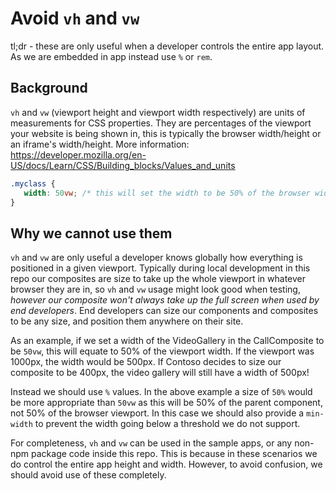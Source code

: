 # Avoid `vh` and `vw`

tl;dr - these are only useful when a developer controls the entire app layout. As we are embedded in app instead use `%` or `rem`.

## Background

`vh` and `vw` (viewport height and viewport width respectively) are units of measurements for CSS properties. They are percentages of the viewport your website is being shown in, this is typically the browser width/height or an iframe's width/height. More information: https://developer.mozilla.org/en-US/docs/Learn/CSS/Building_blocks/Values_and_units

```css
.myclass {
   width: 50vw; /* this will set the width to be 50% of the browser width (or iframe width) */
}
```

## Why we cannot use them

`vh` and `vw` are only useful a developer knows globally how everything is positioned in a given viewport. Typically during local development in this repo our composites are size to take up the whole viewport in whatever browser they are in, so `vh` and `vw` usage might look good when testing, _however our composite won't always take up the full screen when used by end developers_. End developers can size our components and composites to be any size, and position them anywhere on their site.

As an example, if we set a width of the VideoGallery in the CallComposite to be `50vw`, this will equate to 50% of the viewport width. If the viewport was 1000px, the width would be 500px. If Contoso decides to size our composite to be 400px, the video gallery will still have a width of 500px!

Instead we should use `%` values. In the above example a size of `50%` would be more appropriate than `50vw` as this will be 50% of the parent component, not 50% of the browser viewport. In this case we should also provide a `min-width` to prevent the width going below a threshold we do not support.

For completeness, `vh` and `vw` can be used in the sample apps, or any non-npm package code inside this repo. This is because in these scenarios we do control the entire app height and width. However, to avoid confusion, we should avoid use of these completely.
